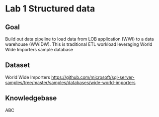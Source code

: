 # 	Lab 1 Structured data 

## Goal
Build out data pipeline to load data from LOB application (WWI) to a data warehouse (WWIDW).  This is traditional ETL workload leveraging World Wide Importers sample database

## Dataset
World Wide Importers https://github.com/microsoft/sql-server-samples/tree/master/samples/databases/wide-world-importers 

## Knowledgebase

ABC
